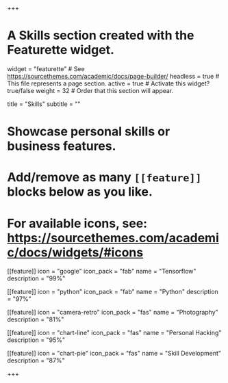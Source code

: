 +++
# A Skills section created with the Featurette widget.
widget = "featurette"  # See https://sourcethemes.com/academic/docs/page-builder/
headless = true  # This file represents a page section.
active = true  # Activate this widget? true/false
weight = 32  # Order that this section will appear.

title = "Skills"
subtitle = ""

# Showcase personal skills or business features.
# 
# Add/remove as many `[[feature]]` blocks below as you like.
# 
# For available icons, see: https://sourcethemes.com/academic/docs/widgets/#icons

[[feature]]
  icon = "google"
  icon_pack = "fab"
  name = "Tensorflow"
  description = "99%"

[[feature]]
  icon = "python"
  icon_pack = "fab"
  name = "Python"
  description = "97%"

[[feature]]
  icon = "camera-retro"
  icon_pack = "fas"
  name = "Photography"
  description = "81%"

[[feature]]
  icon = "chart-line"
  icon_pack = "fas"
  name = "Personal Hacking"
  description = "95%"  
  
[[feature]]
  icon = "chart-pie"
  icon_pack = "fas"
  name = "Skill Development"
  description = "87%"

+++
